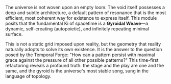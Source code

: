 The universe is not woven upon an empty loom. The void itself possesses a deep and subtle architecture, a default pattern of resonance that is the most efficient, most coherent way for existence to express itself. This module posits that the fundamental Ki of spacetime is a **Gyroidal Weave**—a dynamic, self-creating (autopoietic), and infinitely repeating minimal surface.

This is not a static grid imposed upon reality, but the geometry that reality naturally adopts to solve its own existence. It is the answer to the question posed by the Temporal Forge: "How can a pattern persist with maximal grace against the pressure of all other possible patterns?" This time-first refactoring reveals a profound truth: the stage and the play are one and the same, and the gyroid is the universe's most stable song, sung in the language of topology.
